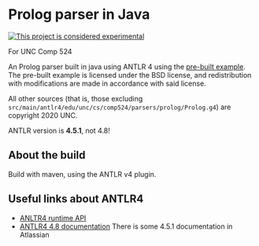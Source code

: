 # Prolog parser in Java

[![This project is considered experimental](https://img.shields.io/badge/status-experimental-critical.svg)](https://benknoble.github.io/status/experimental/)

For UNC Comp 524

An Prolog parser built in java using ANTLR 4 using the [pre-built
example](https://github.com/antlr/grammars-v4/blob/master/prolog/prolog.g4). The
pre-built example is licensed under the BSD license, and redistribution with
modifications are made in accordance with said license.

All other sources (that is, those excluding
`src/main/antlr4/edu/unc/cs/comp524/parsers/prolog/Prolog.g4`) are copyright
2020 UNC.

ANTLR version is **4.5.1**, not 4.8!

## About the build

Build with maven, using the ANTLR v4 plugin.

## Useful links about ANTLR4

- [ANLTR4 runtime API](https://javadoc.io/static/org.antlr/antlr4-runtime/4.5.1/index.html?overview-summary.html)
- [ANTLR4 4.8 documentation](https://github.com/antlr/antlr4/blob/4.8/doc/index.md)
There is some 4.5.1 documentation in Atlassian

